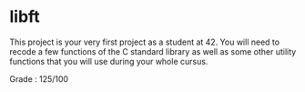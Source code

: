 # libft
This project is your very first project as a student at 42. You will need to recode a few functions of the C standard library as well as some other utility functions that you will use during your whole cursus.  
  
Grade : 125/100

